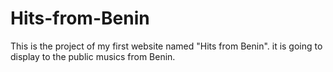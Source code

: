 # Hits-from-Benin
This is the project of my first website named "Hits from Benin". it is going to display to the public musics from Benin.
